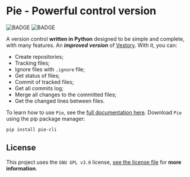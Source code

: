 # Pie - Powerful control version

![BADGE](https://img.shields.io/static/v1?label=status&message=stable&color=green)
![BADGE](https://img.shields.io/static/v1?label=license&message=GPL%20v3.0&color=blue)

A version control **written in Python** designed to be simple and complete, with many features. An ***improved version*** of [Vestory](https://github.com/jaedsonpys/vestory). With it, you can:

- Create repositories;
- Tracking files;
- Ignore files with `.ignore` file;
- Get status of files;
- Commit of tracked files;
- Get all commits log;
- Merge all changes to the committed files;
- Get the changed lines between files.

To learn how to use `Pie`, see the [full documentation here](https://github.com/jaedsonpys/pie/tree/master/DOCS). Download `Pie` using the pip package manager:

```
pip install pie-cli
```

## License

This project uses the `GNU GPL v3.0` license, [see the license file](https://github.com/jaedsonpys/pie/blob/master/LICENSE) for **more information**.
